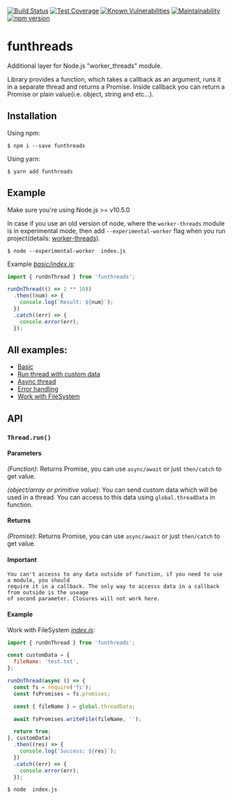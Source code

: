 [![Build Status](https://travis-ci.org/nairihar/funthreads.svg?branch=master)](https://travis-ci.org/nairihar/funthreads)
[![Test Coverage](https://api.codeclimate.com/v1/badges/94861d745710a9a493d7/test_coverage)](https://codeclimate.com/github/nairihar/funthreads/test_coverage)
[![Known Vulnerabilities](https://snyk.io/test/github/nairihar/funthreads/badge.svg)](https://snyk.io/test/github/nairihar/funthreads)
[![Maintainability](https://api.codeclimate.com/v1/badges/94861d745710a9a493d7/maintainability)](https://codeclimate.com/github/nairihar/funthreads/maintainability)
[![npm version](https://badge.fury.io/js/funthreads.svg)](https://www.npmjs.com/package/funthreads)

# funthreads
Additional layer for Node.js "worker_threads" module.

Library provides a function, which takes a callback as an argument, runs it in a separate thread and returns a Promise.
Inside callback you can return a Promise or plain value(i.e. object, string and etc...).

## Installation


Using npm:
```shell
$ npm i --save funthreads
```

Using yarn:
```shell
$ yarn add funthreads
```

## Example

Make sure you're using Node.js >= v10.5.0

In case if you use an old version of node, where the `worker-threads` module is in experimental mode, then add `--experimental-worker` flag when you run project(details: [worker-threads](https://nodejs.org/api/worker_threads.html)).
```shall
$ node --experimental-worker  index.js
```

Example [_basic/index.js_](https://github.com/nairihar/funthreads/blob/master/examples/basic/index.js):

```javascript
import { runOnThread } from 'funthreads';

runOnThread(() => 2 ** 10))
  .then((num) => {
    console.log(`Result: ${num}`);
  })
  .catch((err) => {
    console.error(err);
  });
```

## All examples:
- [Basic](https://github.com/nairihar/funthreads/tree/master/examples/basic)
- [Run thread with custom data](https://github.com/nairihar/funthreads/blob/master/examples/run_thread_with_custom_data/index.js)
- [Async thread](https://github.com/nairihar/funthreads/blob/master/examples/async_thread/index.js)
- [Error handling](https://github.com/nairihar/funthreads/blob/master/examples/error_handling/index.js)
- [Work with FileSystem](https://github.com/nairihar/funthreads/blob/master/examples/work_with_file_system/index.js)

## API

### `Thread.run()`

#### Parameters
*(Function)*: Returns Promise, you can use `async/await` or just `then/catch` to get value.

*(object/array or primitive value)*: You can send custom data which will be used in a thread.
You can access to this data using `global.threadData` in function.

#### Returns
*(Promise)*: Returns Promise, you can use `async/await` or just `then/catch` to get value.

#### Important
```
You can't accesss to any data outside of function, if you need to use a module, you should
require it in a callback. The only way to accesss data in a callback from outside is the useage
of second parameter. Closures will not work here.
```

#### Example
Work with FileSystem [_index.js_](https://github.com/nairihar/funthreads/blob/master/examples/work_with_file_system/index.js):
```javascript
import { runOnThread } from 'funthreads';

const customData = {
  fileName: 'test.txt',
};

runOnThread(async () => {
  const fs = require('fs');
  const fsPromises = fs.promises;

  const { fileName } = global.threadData;

  await fsPromises.writeFile(fileName, '');

  return true;
}, customData)
  .then((res) => {
    console.log(`Success: ${res}`);
  })
  .catch((err) => {
    console.error(err);
  });
```

```shell
$ node  index.js
```
